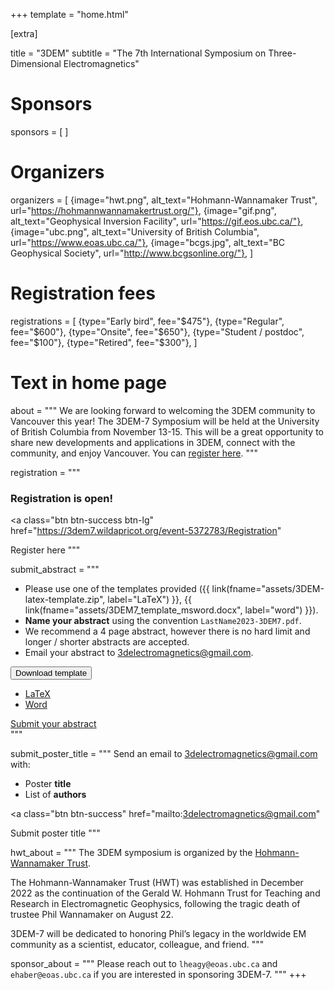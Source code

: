 +++
template = "home.html"

[extra]

title = "3DEM"
subtitle = "The 7th International Symposium on Three-Dimensional Electromagnetics"

# Sponsors
sponsors = [
]

# Organizers
organizers = [
    {image="hwt.png", alt_text="Hohmann-Wannamaker Trust", url="https://hohmannwannamakertrust.org/"},
    {image="gif.png", alt_text="Geophysical Inversion Facility", url="https://gif.eos.ubc.ca/"},
    {image="ubc.png", alt_text="University of British Columbia", url="https://www.eoas.ubc.ca/"},
    {image="bcgs.jpg", alt_text="BC Geophysical Society", url="http://www.bcgsonline.org/"},
]

# Registration fees
registrations = [
    {type="Early bird", fee="$475"},
    {type="Regular", fee="$600"},
    {type="Onsite", fee="$650"},
    {type="Student / postdoc", fee="$100"},
    {type="Retired", fee="$300"},
]

# Text in home page
about = """
We are looking forward to welcoming the 3DEM community to Vancouver this year!
The 3DEM-7 Symposium will be held at the University of British Columbia from
November 13-15. This will be a great opportunity to share
new developments and applications in 3DEM, connect with the community,
and enjoy Vancouver. You can
[register here](https://3dem7.wildapricot.org/event-5372783/Registration).
"""

registration = """
### <i class="fa-solid fa-user-plus"></i> Registration is open!

<a
  class="btn btn-success btn-lg"
  href="https://3dem7.wildapricot.org/event-5372783/Registration"
>
  Register here
</a>
"""

submit_abstract = """
* Please use one of the templates provided
    ({{
        link(fname="assets/3DEM-latex-template.zip", label="LaTeX")
    }},
    {{
        link(fname="assets/3DEM7_template_msword.docx", label="word")
    }}).
* **Name your abstract** using the convention `LastName2023-3DEM7.pdf`.
* We recommend a 4 page abstract, however there is no hard limit and longer
/ shorter abstracts are accepted.
* Email your abstract to
[3delectromagnetics@gmail.com](mailto:3delectromagnetics@gmail.com).


<div class="d-flex flex-row justify-content-start flex-wrap gap-2">
  <div class="dropdown">
    <button class="btn btn-primary dropdown-toggle" type="button" data-bs-toggle="dropdown" aria-expanded="false">
      Download template
    </button>
    <ul class="dropdown-menu">
      <li><a class="dropdown-item" href="/assets/3DEM-latex-template.zip">
          LaTeX
      </a></li>
      <li><a class="dropdown-item" href="/assets/3DEM7_template_msword.docx">
          Word
      </a></li>
    </ul>
  </div>
  <a
    class="btn btn-success"
    href="mailto:3delectromagnetics@gmail.com"
  >
    Submit your abstract
  </a>
</div>
"""

submit_poster_title = """
Send an email to
[3delectromagnetics@gmail.com](mailto:3delectromagnetics@gmail.com) with:

* Poster **title**
* List of **authors**

<a
  class="btn btn-success"
  href="mailto:3delectromagnetics@gmail.com"
>
  Submit poster title
</a>
"""

hwt_about = """
The 3DEM symposium is organized by the [Hohmann-Wannamaker Trust](https://hohmannwannamakertrust.org/).

The Hohmann-Wannamaker Trust (HWT) was established in December 2022
as the continuation of the Gerald W. Hohmann Trust for Teaching and
Research in Electromagnetic Geophysics, following the tragic death of
trustee Phil Wannamaker on August 22.

3DEM-7 will be dedicated to honoring Phil’s legacy in the worldwide EM
community as a scientist, educator, colleague, and friend.
"""

sponsor_about = """
Please reach out to `lheagy@eoas.ubc.ca` and `ehaber@eoas.ubc.ca` if you are interested in sponsoring 3DEM-7.
"""
+++
